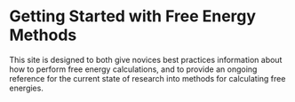 # Getting Started with Free Energy Methods

This site is designed to both give novices best practices information about how to perform free energy calculations, 
and to provide an ongoing reference for the current state of research into methods for calculating free energies.
